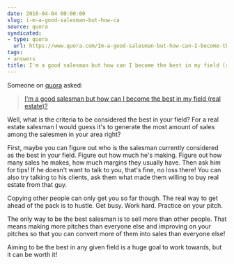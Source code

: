 ```yaml
---
date: 2016-04-04 00:00:00
slug: i-m-a-good-salesman-but-how-ca
source: quora
syndicated:
- type: quora
  url: https://www.quora.com/Im-a-good-salesman-but-how-can-I-become-the-best-in-my-field-real-estate/answer/Roy-Tang
tags:
- answers
title: I'm a good salesman but how can I become the best in my field (real estate)?
---
```


Someone on [quora](https://quora.com) asked:

> [I'm a good salesman but how can I become the best in my field (real estate)?](https://www.quora.com/Im-a-good-salesman-but-how-can-I-become-the-best-in-my-field-real-estate/answer/Roy-Tang)


Well, what is the criteria to be considered the best in your field? For a real estate salesman I would guess it's to generate the most amount of sales among the salesmen in your area right? 

First, maybe you can figure out who is the salesman currently considered as the best in your field. Figure out how much he's making. Figure out how many sales he makes, how much margins they usually have. Then ask him for tips! If he doesn't want to talk to you, that's fine, no loss there! You can also try talking to his clients, ask them what made them willing to buy real estate from that guy.

Copying other people can only get you so far though. The real way to get ahead of the pack is to hustle. Get busy. Work hard. Practice on your pitch. 

The only way to be the best salesman is to sell more than other people. That means making more pitches than everyone else and improving on your pitches so that you can convert more of them into sales than everyone else!

Aiming to be the best in any given field is a huge goal to work towards, but it can be worth it!